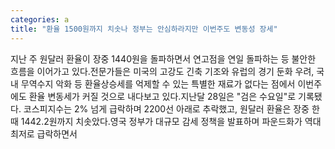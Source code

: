 ```yaml
---
categories: a
title: "환율 1500원까지 치솟나 정부는 안심하라지만 이번주도 변동성 장세"
---
```

지난 주 원달러 환율이 장중 1440원을 돌파하면서 연고점을 연일 돌파하는 등 불안한 흐름을 이어가고 있다.전문가들은 미국의 고강도 긴축 기조와 유럽의 경기 둔화 우려, 국내 무역수지 악화 등 환율상승세를 억제할 수 있는 특별한 재료가 없다는 점에서 이번주에도 환율 변동세가 커질 것으로 내다보고 있다.지난달 28일은 "검은 수요일"로 기록됐다. 코스피지수는 2% 넘게 급락하며 2200선 아래로 추락했고, 원달러 환율은 장중 한 때 1442.2원까지 치솟았다.영국 정부가 대규모 감세 정책을 발표하며 파운드화가 역대 최저로 급락하면서